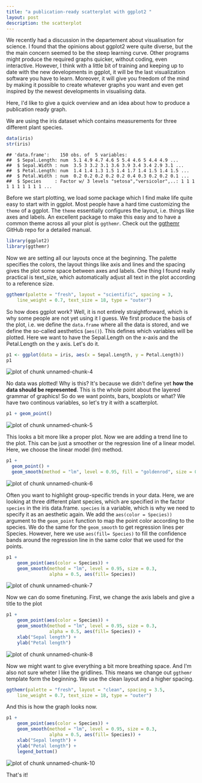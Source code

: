 ```yaml
---
title: "a publication-ready scatterplot with ggplot2 "
layout: post
description: the scatterplot
---
```


We recently had a discussion in the departement about visualisation for science. I found that the opinions about ggplot2 were quite diverse, but the the main concern seemed to be the steep learning curve. Other programs might produce the required graphs quicker, without coding, even interactive. However, I think with a little bit of training and keeping up to date
with the new developments in ggplot, it will be the last visualization software you have to learn. Moreover, it will give you freedom of the mind by making it possible to create whatever graphs you want and even get inspired by the newest developments in visualising data. 

Here, I'd like to give a quick overview and an idea about how to produce a publication ready graph.

We are using the iris dataset which contains measurements for three different plant species.


```r
data(iris)
str(iris)
```

```
## 'data.frame':	150 obs. of  5 variables:
##  $ Sepal.Length: num  5.1 4.9 4.7 4.6 5 5.4 4.6 5 4.4 4.9 ...
##  $ Sepal.Width : num  3.5 3 3.2 3.1 3.6 3.9 3.4 3.4 2.9 3.1 ...
##  $ Petal.Length: num  1.4 1.4 1.3 1.5 1.4 1.7 1.4 1.5 1.4 1.5 ...
##  $ Petal.Width : num  0.2 0.2 0.2 0.2 0.2 0.4 0.3 0.2 0.2 0.1 ...
##  $ Species     : Factor w/ 3 levels "setosa","versicolor",..: 1 1 1 1 1 1 1 1 1 1 ...
```

Before we start plotting, we load some package which I find make life quite easy to start with
in ggplot. Most people have a hard time customizing the `theme` of a ggplot. The `theme` essentially configures the layout, i.e. things like axes and labels. An excellent package to make this easy and
to have a common theme across all your plot is `ggthemr`. Check out the [ggthemr](https://github.com/cttobin/ggthemr) GitHub repo for a detailed manual.


```r
library(ggplot2)
library(ggthemr)
```

Now we are setting all our layouts once at the beginning. The palette specifies the colors, 
the layout things like axis and lines and the spacing gives the plot some space between axes and labels. One thing I found really practical is text_size, which automatically adjust all text in the plot according to a reference size.

```r
ggthemr(palette = "fresh", layout = "scientific", spacing = 3,
    line_weight = 0.7, text_size = 18, type = "outer")
```

So how does ggplot work? Well, it is not entirely straightforward, which is why some people are not yet using it I guess. We first produce the basis of the plot, i.e. we define the `data.frame` where all the data is stored, and we define the so-called aesthetics (`aes()`). This defines which variables will be plotted. Here we want to have the Sepal.Length on the x-axis and the Petal.Length on the y axis. Let's do it.


```r
p1 <- ggplot(data = iris, aes(x = Sepal.Length, y = Petal.Length)) 
p1
```

<img src="/figure/source/2016-11-6-visualization/unnamed-chunk-4-1.png" title="plot of chunk unnamed-chunk-4" alt="plot of chunk unnamed-chunk-4" style="display: block; margin: auto;" />

No data was plotted! Why is this? It's because we didn't define yet **how the data should be represented**. This is the whole point about the layered grammar of graphics! So do we want points, bars, boxplots or what? We have two continous variables, so let's try it with a scatterplot.


```r
p1 + geom_point()
```

<img src="/figure/source/2016-11-6-visualization/unnamed-chunk-5-1.png" title="plot of chunk unnamed-chunk-5" alt="plot of chunk unnamed-chunk-5" style="display: block; margin: auto;" />

This looks a bit more like a proper plot. Now we are adding a trend line to the plot. This can be just a smoother or the regression line of a linear model. Here, we choose the linear model (lm) method.


```r
p1 + 
  geom_point() +
  geom_smooth(method = "lm", level = 0.95, fill = "goldenrod", size = 0.3, alpha = 0.5) 
```

<img src="/figure/source/2016-11-6-visualization/unnamed-chunk-6-1.png" title="plot of chunk unnamed-chunk-6" alt="plot of chunk unnamed-chunk-6" style="display: block; margin: auto;" />

Often you want to highlight group-specific trends in your data. Here, we are looking at three different plant species, which are specified in the factor `species` in the iris data.frame. `species` is a variable, which is why we need to specify it as an aesthetic again. We add the `aes(color = Species))` argument to the `geom_point`
function to map the point color according to the species. We do the same for the `geom_smooth` to
get regression lines per Species. However, here we use `aes(fill= Species)` to fill the confidence bands
around the regression line in the same color that we used for the points.


```r
p1 + 
    geom_point(aes(color = Species)) +
    geom_smooth(method = "lm", level = 0.95, size = 0.3, 
                alpha = 0.5, aes(fill= Species)) 
```

<img src="/figure/source/2016-11-6-visualization/unnamed-chunk-7-1.png" title="plot of chunk unnamed-chunk-7" alt="plot of chunk unnamed-chunk-7" style="display: block; margin: auto;" />

Now we can do some finetuning. First, we change the axis labels and give a title to the plot


```r
p1 + 
    geom_point(aes(color = Species)) +
    geom_smooth(method = "lm", level = 0.95, size = 0.3, 
                alpha = 0.5, aes(fill= Species)) +
    xlab("Sepal length") +
    ylab("Petal length") 
```

<img src="/figure/source/2016-11-6-visualization/unnamed-chunk-8-1.png" title="plot of chunk unnamed-chunk-8" alt="plot of chunk unnamed-chunk-8" style="display: block; margin: auto;" />


Now we might want to give everything a bit more breathing space. And I'm also not sure wheter I like the gridlines. This means we change out `ggthemr` template form the beginning. We use the clean layout and a higher spacing.


```r
ggthemr(palette = "fresh", layout = "clean", spacing = 3.5,
    line_weight = 0.7, text_size = 18, type = "outer")
```

And this is how the graph looks now.


```r
p1 + 
    geom_point(aes(color = Species)) +
    geom_smooth(method = "lm", level = 0.95, size = 0.3, 
                alpha = 0.5, aes(fill= Species)) +
    xlab("Sepal length") +
    ylab("Petal length") +
    legend_bottom()
```

<img src="/figure/source/2016-11-6-visualization/unnamed-chunk-10-1.png" title="plot of chunk unnamed-chunk-10" alt="plot of chunk unnamed-chunk-10" style="display: block; margin: auto;" />


That's it! 

